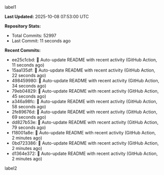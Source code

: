 
label1 
<!-- ACTIVITY_START -->
**Last Updated:** 2025-10-08 07:53:00 UTC

**Repository Stats:**
- Total Commits: 52997
- Last Commit: 11 seconds ago

**Recent Commits:**
- ee25c1cbd: 🤖 Auto-update README with recent activity (GitHub Action, 11 seconds ago)
- 15aa135df: 🤖 Auto-update README with recent activity (GitHub Action, 22 seconds ago)
- 498459980: 🤖 Auto-update README with recent activity (GitHub Action, 34 seconds ago)
- 79eb04829: 🤖 Auto-update README with recent activity (GitHub Action, 45 seconds ago)
- a346a98fc: 🤖 Auto-update README with recent activity (GitHub Action, 58 seconds ago)
- 2fe89676d: 🤖 Auto-update README with recent activity (GitHub Action, 69 seconds ago)
- dd827b53e: 🤖 Auto-update README with recent activity (GitHub Action, 79 seconds ago)
- f18001a8e: 🤖 Auto-update README with recent activity (GitHub Action, 2 minutes ago)
- 0bd723386: 🤖 Auto-update README with recent activity (GitHub Action, 2 minutes ago)
- d1364e372: 🤖 Auto-update README with recent activity (GitHub Action, 2 minutes ago)
<!-- ACTIVITY_END -->

label2
